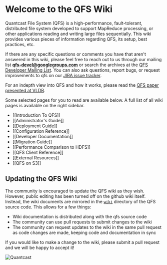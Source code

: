 Welcome to the QFS Wiki
================================================================================
Quantcast File System (QFS) is a high-performance, fault-tolerant, distributed
file system developed to support MapReduce processing, or other applications
reading and writing large files sequentially. This wiki provides various pieces
of information regarding QFS, its setup, best practices, etc.

If there are any specific questions or comments you have that aren't answered in
this wiki, please feel free to reach out to us through our mailing list
[**qfs-devel@googlegroups.com**][mailto] or search the archives at the
[QFS Developer Mailing List][group]. You can also ask questions, report bugs, or
request improvements to qfs on our [JIRA issue tracker][jira].

For an indepth view into QFS and how it works, please read the
[QFS paper presented at VLDB][paper].

Some selected pages for you to read are available below. A full list of all wiki
pages is available on the right sidebar.

- [[Introduction To QFS]]
- [[Administrator's Guide]]
- [[Deployment Guide]]
- [[Configuration Reference]]
- [[Developer Documentation]]
- [[Migration Guide]]
- [[Performance Comparison to HDFS]]
- [[QFS Client Reference]]
- [[External Resources]]
- [[QFS on S3]]

Updating the QFS Wiki
---------------------
The community is encouraged to update the QFS wiki as they wish. However, public
editing has been turned off on the github wiki itself. Instead, the wiki
documents are mirrored in the [`wiki`][wiki] directory of the QFS source code.
This allows for a few things:

- Wiki documentation is distributed along with the qfs source code
- The community can use pull requests to submit changes to the wiki
- The community can request updates to the wiki in the same pull request as code
  changes are made, keeping code and documentation in sync

If you would like to make a change to the wiki, please submit a pull request and
we will be happy to accept it!

![Quantcast](//pixel.quantserve.com/pixel/p-9fYuixa7g_Hm2.gif?labels=opensource.qfs.wiki)

[group]: http://groups.google.com/group/qfs-devel
[jira]: https://quantcast.atlassian.net
[mailto]: mailto:qfs-devel@googlegroups.com
[paper]: http://db.disi.unitn.eu/pages/VLDBProgram/pdf/industry/p808-ovsiannikov.pdf
[wiki]: https://github.com/quantcast/qfs/tree/master/wiki
